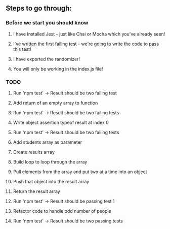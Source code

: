 ## Steps to go through:

### Before we start you should know

1. I have Installed Jest - just like Chai or Mocha which you've already seen!

2. I've written the first failing test - we're going to write the code to pass this test!

3. I have exported the randomizer!

4. You will only be working in the index.js file!

### TODO

1. Run 'npm test' -> Result should be two failing test

2. Add return of an empty array to function

3. Run 'npm test' -> Result should be two failing tests

4. Write object assertion typeof result at index 0

5. Run 'npm test' -> Result should be two failing tests

6. Add students array as parameter

7. Create results array

8. Build loop to loop through the array

9. Pull elements from the array and put two at a time into an object

10. Push that object into the result array

11. Return the result array

12. Run 'npm test' -> Result should be passing test 1

13. Refactor code to handle odd number of people

14. Run 'npm test' -> Result should be two passing tests
